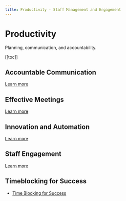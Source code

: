 ```yaml
---
title: Productivity - Staff Management and Engagement
---
```


# Productivity

Planning, communication, and accountability.

[[toc]]

## Accountable Communication

[Learn more](./accountable-communication.md)

## Effective Meetings

[Learn more](./effective-meetings.md)

## Innovation and Automation

[Learn more](./innovation-and-automation.md)

## Staff Engagement

[Learn more](./staff-engagement.md)

## Timeblocking for Success

- [Time Blocking for Success](./time-blocking/)
